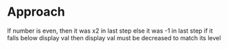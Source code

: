 # Approach
If number is even, then it was x2 in last step
else it was -1 in last step
if it falls below display val then display val must be decreased to match its level